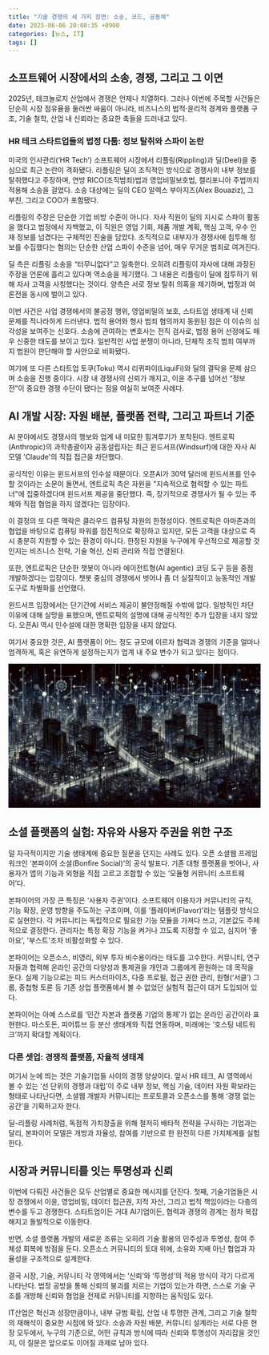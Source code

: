 ```yaml
---
title: "기술 경쟁의 세 가지 장면: 소송, 코드, 공동체"
date: 2025-06-06 20:00:35 +0900
categories: [뉴스, IT]
tags: []
---
```


## 소프트웨어 시장에서의 소송, 경쟁, 그리고 그 이면

2025년, 테크놀로지 산업에서 경쟁은 언제나 치열하다. 그러나 이번에 주목할 사건들은 단순히 시장 점유율을 둘러싼 싸움이 아니라, 비즈니스의 법적·윤리적 경계와 플랫폼 구조, 기술 철학, 산업 내 신뢰라는 중요한 축들을 드러내고 있다.

### HR 테크 스타트업들의 법정 다툼: 정보 탈취와 스파이 논란

미국의 인사관리(‘HR Tech’) 소프트웨어 시장에서 리플링(Rippling)과 딜(Deel)을 중심으로 최근 논란이 격화됐다. 리플링은 딜이 조직적인 방식으로 경쟁사의 내부 정보를 탈취했다고 주장하며, 연방 RICO(조직범죄)법과 영업비밀보호법, 캘리포니아 주법까지 적용해 소송을 걸었다. 소송 대상에는 딜의 CEO 알렉스 부아지즈(Alex Bouaziz), 그 부친, 그리고 COO가 포함됐다.

리플링의 주장은 단순한 기업 비방 수준이 아니다. 자사 직원이 딜의 지시로 스파이 활동을 했다고 법정에서 자백했고, 이 직원은 영업 기회, 제품 개발 계획, 핵심 고객, 우수 인재 정보를 넘겼다는 구체적인 진술을 담았다. 조직적으로 내부자가 경쟁사에 침투해 정보를 수집했다는 혐의는 단순한 산업 스파이 수준을 넘어, 매우 무거운 범죄로 여겨진다.

딜 측은 리플링 소송을 “터무니없다”고 일축한다. 오히려 리플링이 자사에 대해 과장된 주장을 언론에 흘리고 있다며 역소송을 제기했다. 그 내용은 리플링이 딜에 침투하기 위해 자사 고객을 사칭했다는 것이다. 양측은 서로 정보 탈취 의혹을 제기하며, 법정과 여론전을 동시에 벌이고 있다.

이번 사건은 사업 경쟁에서의 불공정 행위, 영업비밀의 보호, 스타트업 생태계 내 신뢰 문제를 적나라하게 드러낸다. 법적 용어와 형사 범죄 혐의까지 동원된 점은 이 이슈의 심각성을 보여주는 신호다. 소송에 관여하는 변호사는 전직 검사로, 법정 용어 선정에도 매우 신중한 태도를 보이고 있다. 일반적인 사업 분쟁이 아니라, 단체적 조직 범죄 여부까지 법원이 판단해야 할 사안으로 비화됐다.

여기에 또 다른 스타트업 토쿠(Toku) 역시 리퀴파이(LiquiFi)와 딜의 결탁을 문제 삼으며 소송을 진행 중이다. 시장 내 경쟁사의 신뢰가 깨지고, 이윤 추구를 넘어선 “정보전”이 중요한 경쟁 수단이 됐다는 점을 여실히 보여준 사례다.

## AI 개발 시장: 자원 배분, 플랫폼 전략, 그리고 파트너 기준

AI 분야에서도 경쟁사의 행보와 업계 내 미묘한 힘겨루기가 포착된다. 엔트로픽(Anthropic)의 과학총괄이자 공동설립자는 최근 윈드서프(Windsurf)에 대한 자사 AI 모델 'Claude'의 직접 접근을 차단했다.

공식적인 이유는 윈드서프의 인수설 때문이다. 오픈AI가 30억 달러에 윈드서프를 인수할 것이라는 소문이 돌면서, 엔트로픽 측은 자원을 "지속적으로 협력할 수 있는 파트너"에 집중하겠다며 윈드서프 제공을 중단했다. 즉, 장기적으로 경쟁사가 될 수 있는 주체와 직접 협업을 하지 않겠다는 입장이다.

이 결정의 또 다른 맥락은 클라우드 컴퓨팅 자원의 한정성이다. 엔트로픽은 아마존과의 협업을 바탕으로 컴퓨팅 파워를 점진적으로 확장하고 있지만, 모든 고객을 대상으로 즉시 충분히 지원할 수 있는 환경이 아니다. 한정된 자원을 누구에게 우선적으로 제공할 것인지는 비즈니스 전략, 기술 혁신, 신뢰 관리와 직접 연결된다.

또한, 엔트로픽은 단순한 챗봇이 아니라 에이전트형(AI agentic) 코딩 도구 등을 중점 개발하겠다는 입장이다. 챗봇 중심의 경쟁에서 벗어나 좀 더 실질적이고 능동적인 개발 도구로 차별화를 선언했다.

윈드서프 입장에서는 단기간에 서비스 제공이 불안정해질 수밖에 없다. 일방적인 차단 이유에 대해 실망을 표했으며, 엔트로픽의 설명에 대해 공식적인 추가 입장을 내지 않았다. 오픈AI 역시 인수설에 대한 명확한 입장을 내지 않았다.

여기서 중요한 것은, AI 플랫폼이 어느 정도 규모에 이르자 협력과 경쟁의 기준을 얼마나 엄격하게, 혹은 유연하게 설정하는지가 업계 내 주요 변수가 되고 있다는 점이다.

![경쟁하는 IT 기업들의 건물 사이로 흐르는 여러 전선과 데이터 라인, 어두운 톤의 도시 풍경](assets/img/2025-06-06-184096d2-1d0a-42fc-8650-40daa82bc306/1749207704946.png)

## 소셜 플랫폼의 실험: 자유와 사용자 주권을 위한 구조

덜 자극적이지만 기술 생태계에 중요한 질문을 던지는 사례도 있다. 오픈 소셜웹 프레임워크인 ‘본파이어 소셜(Bonfire Social)’의 공식 발표다. 기존 대형 플랫폼을 벗어나, 사용자가 앱의 기능과 외형을 직접 고르고 조합할 수 있는 ‘모듈형 커뮤니티 소프트웨어’다.

본파이어의 가장 큰 특징은 ‘사용자 주권’이다. 소프트웨어 이용자가 커뮤니티의 규칙, 기능 확장, 운영 방향을 주도하는 구조이며, 이를 ‘플레이버(Flavor)’라는 템플릿 방식으로 실현한다. 각 커뮤니티는 독립적으로 필요한 기능 모듈을 가져다 쓰고, 기본값도 주체적으로 결정한다. 관리자는 특정 확장 기능을 켜거나 끄도록 지정할 수 있고, 심지어 '좋아요', '부스트'조차 비활성화할 수 있다.

본파이어는 오픈소스, 비영리, 외부 투자 비수용이라는 태도를 고수한다. 커뮤니티, 연구자들과 협력해 온라인 공간의 다양성과 통제권을 개인과 그룹에게 환원하는 데 목적을 둔다. 실제 기능으로는 피드 커스터마이즈, 다중 프로필, 접근 권한 관리, 원형(‘서클’) 그룹, 중첩형 토론 등 기존 상업 플랫폼에서 볼 수 없었던 실험적 접근이 대거 도입되어 있다.

본파이어는 아예 스스로를 ‘민간 자본과 플랫폼 기업의 통제’가 없는 온라인 공간이라 표현한다. 마스토돈, 피어튜브 등 분산 생태계와 직접 연동하며, 미래에는 ‘호스팅 네트워크’까지 확대할 계획이다.

### 다른 셋업: 경쟁적 플랫폼, 자율적 생태계

여기서 눈에 띄는 것은 기술기업들 사이의 경쟁 양상이다. 앞서 HR 테크, AI 영역에서 볼 수 있는 ‘선 단위의 경쟁과 대립’이 주로 내부 정보, 핵심 기술, 데이터 자원 확보라는 형태로 나타난다면, 소셜웹 개발자 커뮤니티는 프로토콜과 오픈소스를 통해 ‘경쟁 없는 공간’을 기획하고자 한다.

딜-리플링 사례처럼, 독점적 가치창출을 위해 철저히 배타적 전략을 구사하는 기업과는 달리, 본파이어 모델은 개방과 자율성, 참여를 기반으로 한 완전히 다른 가치체계를 실험한다.

## 시장과 커뮤니티를 잇는 투명성과 신뢰

이번에 다뤄진 사건들은 모두 산업별로 중요한 메시지를 던진다. 첫째, 기술기업들은 시장 경쟁에서 이윤, 영업비밀, 데이터 접근권, 지적 자산, 그리고 법적 책임이라는 다층의 변수를 두고 경쟁한다. 스타트업이든 거대 AI기업이든, 협력과 경쟁의 경계는 점차 복잡해지고 돌발적으로 이동한다.

반면, 소셜 플랫폼 개발의 새로운 조류는 오히려 기술 활용의 민주성과 투명성, 참여 주체성 회복에 방점을 둔다. 오픈소스 커뮤니티의 토대 위에, 소유와 지배 아닌 협업과 자율성을 구조적으로 설계한다.

결국 시장, 기술, 커뮤니티 각 영역에서는 ‘신뢰’와 ‘투명성’의 적용 방식이 각기 다르게 나타난다. 법정 공방을 통해 신뢰의 붕괴를 치르는 기업이 있는가 하면, 스스로 기술 구조를 개방해 신뢰와 협업을 전제로 커뮤니티를 지향하는 움직임도 있다.

IT산업은 혁신과 성장만큼이나, 내부 규범 확립, 산업 내 투명한 관계, 그리고 기술 철학의 재해석이 중요한 시점에 와 있다. 소송과 자원 배분, 커뮤니티 설계라는 서로 다른 현장 모두에서, 누구의 기준으로, 어떤 규칙과 방식에 따라 신뢰와 투명성이 자리잡을 것인지, 이 질문은 앞으로도 이어질 과제로 남아 있다.